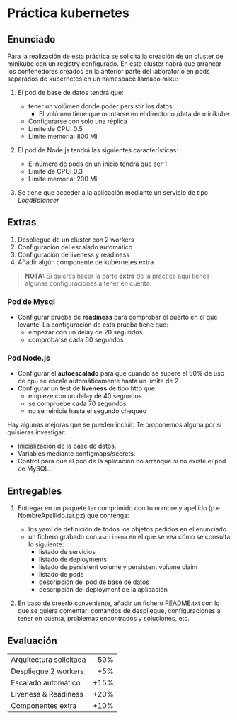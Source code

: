 # Práctica kubernetes

## Enunciado

Para la realización de esta práctica se solicita la creación de un cluster de minikube con un registry configurado. En este cluster habrá que arrancar los contenedores creados en la anterior parte del laboratorio en pods separados de kubernetes en un namespace llamado miku:

1. El pod de base de datos tendrá que:
    * tener un volúmen donde poder persistir los datos
        * El volúmen tiene que montarse en el directorio /data de minikube
    * Configurarse con solo una réplica
    * Límite de CPU: 0.5
    * Límite memoria: 800 Mi

2. El pod de Node.js tendrá las siguientes características:
    * El número de pods en un inicio tendrá que ser 1
    * Límite de CPU: 0.3
    * Límite memoria: 200 Mi

3. Se tiene que acceder a la aplicación mediante un servicio de tipo _LoadBalancer_

## Extras

1. Despliegue de un cluster con 2 workers
2. Configuración del escalado automático 
3. Configuración de liveness y readiness
4. Añadir algún componente de kubernetes extra

> **NOTA:** Si quieres hacer la parte **extra** de la práctica aquí tienes algunas configuraciones a tener en cuenta. 

### Pod de Mysql
* Configurar prueba de **readiness** para comprobar el puerto en el que levante. La configuración de esta prueba tiene que:
    * empezar con un delay de 20 segundos
    * comprobarse cada 60 segundos

### Pod Node.js
* Configurar el **autoescalado** para que cuando se supere el 50% de uso de cpu se escale automáticamente hasta un límite de 2
* Configurar un test de **liveness** de tipo http que:
    * empieze con un delay de 40 segundos
    * se compruebe cada 70 segundos
    * no se reinicie hasta el segundo chequeo

Hay algunas mejoras que se pueden incluir. Te proponemos alguna por si quisieras investigar:
* Inicialización de la base de datos.
* Variables mediante configmaps/secrets.
* Control para que el pod de la aplicación no arranque si no existe el pod de MySQL.

## Entregables

1. Entregar en un paquete tar comprimido con tu nombre y apellido (p.e. NombreApellido.tar.gz) que contenga:
   * los yaml de definición de todos los objetos pedidos en el enunciado. 
   * un fichero grabado con `asciinema` en el que se vea cómo se consulta lo siguiente:
     * listado de servicios
     * listado de deployments
     * listado de persistent volume y persistent volume claim
     * listado de pods
     * descripción del pod de base de datos
     * descripción del deployment de la aplicación 

2. En caso de creerlo conveniente, añadir un fichero README.txt con lo que se quiera comentar: comandos de despliegue, configuraciones a tener en cuenta, problemas encontrados y soluciones, etc.

## Evaluación

|||
|------|-------:|
| Arquitectura solicitada | 50% |
| Despliegue 2 workers | +5% |
| Escalado automático | +15% |
| Liveness & Readiness| +20% |
| Componentes extra | +10% |